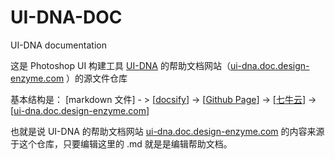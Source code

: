 # UI-DNA-DOC
UI-DNA documentation 



这是 Photoshop UI 构建工具 [UI-DNA](https://github.com/nullice/UI-DNA/) 的帮助文档网站（[ui-dna.doc.design-enzyme.com](https://ui-dna.doc.design-enzyme.com) ）的源文件仓库

基本结构是：
[markdown 文件] - > [[docsify](docsify.js.org)] -> [[Github Page](https://nullice.github.io/UI-DNA-DOC/)] -> [[七牛云](iduz7kp.qiniudns.com)] -> [[ui-dna.doc.design-enzyme.com](https://ui-dna.doc.design-enzyme.com)] 

也就是说 UI-DNA 的帮助文档网站 [ui-dna.doc.design-enzyme.com](https://ui-dna.doc.design-enzyme.com) 的内容来源于这个仓库，只要编辑这里的 .md 就是是编辑帮助文档。





